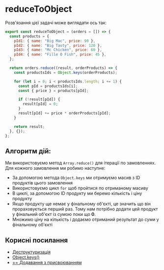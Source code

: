 # reduceToObject

Розв'язання цієї задачі може виглядати ось так:

```js
export const reduceToObject = (orders = []) => {
  const products = {
    pId1: { name: "Big Mac", price: 90 },
    pId2: { name: "Big Tasty", price: 120 },
    pId3: { name: "Mc Chicken", price: 60 },
    pId4: { name: "Fille O Fish", price: 45 },
  };

  return orders.reduce((result, orderProducts) => {
    const productsIds = Object.keys(orderProducts);

    for (let i = 0; i < productsIds.length; i += 1) {
      const pId = productsIds[i];
      const { price } = products[pId];

      if (!result[pId]) {
        result[pId] = 0;
      }
      result[pId] += price * orderProducts[pId];
    }

    return result;
  }, {});
};
```


## Алгоритм дій:

Ми використовуємо метод `Array.reduce()` для ітерації по замовленнях.
Для кожного замовлення ми робимо наступне:
- За допомогою метода `Object.keys` ми отримуємо масив з ID продуктів цього замовлення
- Використовуємо цикл `for` щоб пройтися по отриманому масиву
- В циклі, за допомогою ID продукту ми беремо кількість і ціну продукту
- Якщо продукту ще немає у фінальному об'єкті, це значить що він прораховується перший раз.
Тому нам потрібно додати цей продукт у фінальний об'єкт із сумою поки що **0**.
- Множимо ціну на кількість і додаємо отриманий результат до суми у фінальному об'єкті

## Корисні посилання
- [Деструктуризація](https://developer.mozilla.org/en-US/docs/Web/JavaScript/Reference/Operators/Destructuring_assignment)
- [Object.keys()](https://developer.mozilla.org/en-US/docs/Web/JavaScript/Reference/Global_Objects/Object/keys)
- [+= Додавання з присвоюванням](https://developer.mozilla.org/en-US/docs/Web/JavaScript/Reference/Operators/Addition_assignment)